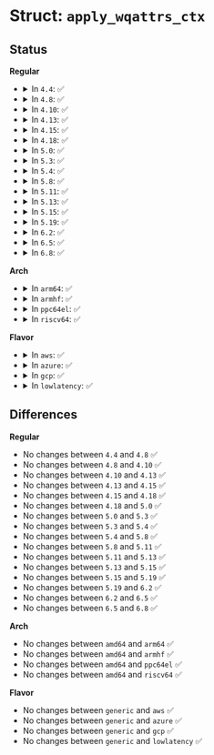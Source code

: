 # Struct: <code>apply_wqattrs_ctx</code>

## Status
<b>Regular</b>
<ul>
<li>
<details>
<summary>In <code>4.4</code>: ✅</summary>

```c
struct apply_wqattrs_ctx {
    struct workqueue_struct *wq;
    struct workqueue_attrs *attrs;
    struct list_head list;
    struct pool_workqueue *dfl_pwq;
    struct pool_workqueue * pwq_tbl[0];
};
```
</details>
</li>
<li>
<details>
<summary>In <code>4.8</code>: ✅</summary>

```c
struct apply_wqattrs_ctx {
    struct workqueue_struct *wq;
    struct workqueue_attrs *attrs;
    struct list_head list;
    struct pool_workqueue *dfl_pwq;
    struct pool_workqueue * pwq_tbl[0];
};
```
</details>
</li>
<li>
<details>
<summary>In <code>4.10</code>: ✅</summary>

```c
struct apply_wqattrs_ctx {
    struct workqueue_struct *wq;
    struct workqueue_attrs *attrs;
    struct list_head list;
    struct pool_workqueue *dfl_pwq;
    struct pool_workqueue * pwq_tbl[0];
};
```
</details>
</li>
<li>
<details>
<summary>In <code>4.13</code>: ✅</summary>

```c
struct apply_wqattrs_ctx {
    struct workqueue_struct *wq;
    struct workqueue_attrs *attrs;
    struct list_head list;
    struct pool_workqueue *dfl_pwq;
    struct pool_workqueue * pwq_tbl[0];
};
```
</details>
</li>
<li>
<details>
<summary>In <code>4.15</code>: ✅</summary>

```c
struct apply_wqattrs_ctx {
    struct workqueue_struct *wq;
    struct workqueue_attrs *attrs;
    struct list_head list;
    struct pool_workqueue *dfl_pwq;
    struct pool_workqueue * pwq_tbl[0];
};
```
</details>
</li>
<li>
<details>
<summary>In <code>4.18</code>: ✅</summary>

```c
struct apply_wqattrs_ctx {
    struct workqueue_struct *wq;
    struct workqueue_attrs *attrs;
    struct list_head list;
    struct pool_workqueue *dfl_pwq;
    struct pool_workqueue * pwq_tbl[0];
};
```
</details>
</li>
<li>
<details>
<summary>In <code>5.0</code>: ✅</summary>

```c
struct apply_wqattrs_ctx {
    struct workqueue_struct *wq;
    struct workqueue_attrs *attrs;
    struct list_head list;
    struct pool_workqueue *dfl_pwq;
    struct pool_workqueue * pwq_tbl[0];
};
```
</details>
</li>
<li>
<details>
<summary>In <code>5.3</code>: ✅</summary>

```c
struct apply_wqattrs_ctx {
    struct workqueue_struct *wq;
    struct workqueue_attrs *attrs;
    struct list_head list;
    struct pool_workqueue *dfl_pwq;
    struct pool_workqueue * pwq_tbl[0];
};
```
</details>
</li>
<li>
<details>
<summary>In <code>5.4</code>: ✅</summary>

```c
struct apply_wqattrs_ctx {
    struct workqueue_struct *wq;
    struct workqueue_attrs *attrs;
    struct list_head list;
    struct pool_workqueue *dfl_pwq;
    struct pool_workqueue * pwq_tbl[0];
};
```
</details>
</li>
<li>
<details>
<summary>In <code>5.8</code>: ✅</summary>

```c
struct apply_wqattrs_ctx {
    struct workqueue_struct *wq;
    struct workqueue_attrs *attrs;
    struct list_head list;
    struct pool_workqueue *dfl_pwq;
    struct pool_workqueue * pwq_tbl[0];
};
```
</details>
</li>
<li>
<details>
<summary>In <code>5.11</code>: ✅</summary>

```c
struct apply_wqattrs_ctx {
    struct workqueue_struct *wq;
    struct workqueue_attrs *attrs;
    struct list_head list;
    struct pool_workqueue *dfl_pwq;
    struct pool_workqueue * pwq_tbl[0];
};
```
</details>
</li>
<li>
<details>
<summary>In <code>5.13</code>: ✅</summary>

```c
struct apply_wqattrs_ctx {
    struct workqueue_struct *wq;
    struct workqueue_attrs *attrs;
    struct list_head list;
    struct pool_workqueue *dfl_pwq;
    struct pool_workqueue * pwq_tbl[0];
};
```
</details>
</li>
<li>
<details>
<summary>In <code>5.15</code>: ✅</summary>

```c
struct apply_wqattrs_ctx {
    struct workqueue_struct *wq;
    struct workqueue_attrs *attrs;
    struct list_head list;
    struct pool_workqueue *dfl_pwq;
    struct pool_workqueue * pwq_tbl[0];
};
```
</details>
</li>
<li>
<details>
<summary>In <code>5.19</code>: ✅</summary>

```c
struct apply_wqattrs_ctx {
    struct workqueue_struct *wq;
    struct workqueue_attrs *attrs;
    struct list_head list;
    struct pool_workqueue *dfl_pwq;
    struct pool_workqueue * pwq_tbl[0];
};
```
</details>
</li>
<li>
<details>
<summary>In <code>6.2</code>: ✅</summary>

```c
struct apply_wqattrs_ctx {
    struct workqueue_struct *wq;
    struct workqueue_attrs *attrs;
    struct list_head list;
    struct pool_workqueue *dfl_pwq;
    struct pool_workqueue * pwq_tbl[0];
};
```
</details>
</li>
<li>
<details>
<summary>In <code>6.5</code>: ✅</summary>

```c
struct apply_wqattrs_ctx {
    struct workqueue_struct *wq;
    struct workqueue_attrs *attrs;
    struct list_head list;
    struct pool_workqueue *dfl_pwq;
    struct pool_workqueue * pwq_tbl[0];
};
```
</details>
</li>
<li>
<details>
<summary>In <code>6.8</code>: ✅</summary>

```c
struct apply_wqattrs_ctx {
    struct workqueue_struct *wq;
    struct workqueue_attrs *attrs;
    struct list_head list;
    struct pool_workqueue *dfl_pwq;
    struct pool_workqueue * pwq_tbl[0];
};
```
</details>
</li>
</ul>
<b>Arch</b>
<ul>
<li>
<details>
<summary>In <code>arm64</code>: ✅</summary>

```c
struct apply_wqattrs_ctx {
    struct workqueue_struct *wq;
    struct workqueue_attrs *attrs;
    struct list_head list;
    struct pool_workqueue *dfl_pwq;
    struct pool_workqueue * pwq_tbl[0];
};
```
</details>
</li>
<li>
<details>
<summary>In <code>armhf</code>: ✅</summary>

```c
struct apply_wqattrs_ctx {
    struct workqueue_struct *wq;
    struct workqueue_attrs *attrs;
    struct list_head list;
    struct pool_workqueue *dfl_pwq;
    struct pool_workqueue * pwq_tbl[0];
};
```
</details>
</li>
<li>
<details>
<summary>In <code>ppc64el</code>: ✅</summary>

```c
struct apply_wqattrs_ctx {
    struct workqueue_struct *wq;
    struct workqueue_attrs *attrs;
    struct list_head list;
    struct pool_workqueue *dfl_pwq;
    struct pool_workqueue * pwq_tbl[0];
};
```
</details>
</li>
<li>
<details>
<summary>In <code>riscv64</code>: ✅</summary>

```c
struct apply_wqattrs_ctx {
    struct workqueue_struct *wq;
    struct workqueue_attrs *attrs;
    struct list_head list;
    struct pool_workqueue *dfl_pwq;
    struct pool_workqueue * pwq_tbl[0];
};
```
</details>
</li>
</ul>
<b>Flavor</b>
<ul>
<li>
<details>
<summary>In <code>aws</code>: ✅</summary>

```c
struct apply_wqattrs_ctx {
    struct workqueue_struct *wq;
    struct workqueue_attrs *attrs;
    struct list_head list;
    struct pool_workqueue *dfl_pwq;
    struct pool_workqueue * pwq_tbl[0];
};
```
</details>
</li>
<li>
<details>
<summary>In <code>azure</code>: ✅</summary>

```c
struct apply_wqattrs_ctx {
    struct workqueue_struct *wq;
    struct workqueue_attrs *attrs;
    struct list_head list;
    struct pool_workqueue *dfl_pwq;
    struct pool_workqueue * pwq_tbl[0];
};
```
</details>
</li>
<li>
<details>
<summary>In <code>gcp</code>: ✅</summary>

```c
struct apply_wqattrs_ctx {
    struct workqueue_struct *wq;
    struct workqueue_attrs *attrs;
    struct list_head list;
    struct pool_workqueue *dfl_pwq;
    struct pool_workqueue * pwq_tbl[0];
};
```
</details>
</li>
<li>
<details>
<summary>In <code>lowlatency</code>: ✅</summary>

```c
struct apply_wqattrs_ctx {
    struct workqueue_struct *wq;
    struct workqueue_attrs *attrs;
    struct list_head list;
    struct pool_workqueue *dfl_pwq;
    struct pool_workqueue * pwq_tbl[0];
};
```
</details>
</li>
</ul>

## Differences
<b>Regular</b>
<ul>
<li>
No changes between <code>4.4</code> and <code>4.8</code> ✅
</li>
<li>
No changes between <code>4.8</code> and <code>4.10</code> ✅
</li>
<li>
No changes between <code>4.10</code> and <code>4.13</code> ✅
</li>
<li>
No changes between <code>4.13</code> and <code>4.15</code> ✅
</li>
<li>
No changes between <code>4.15</code> and <code>4.18</code> ✅
</li>
<li>
No changes between <code>4.18</code> and <code>5.0</code> ✅
</li>
<li>
No changes between <code>5.0</code> and <code>5.3</code> ✅
</li>
<li>
No changes between <code>5.3</code> and <code>5.4</code> ✅
</li>
<li>
No changes between <code>5.4</code> and <code>5.8</code> ✅
</li>
<li>
No changes between <code>5.8</code> and <code>5.11</code> ✅
</li>
<li>
No changes between <code>5.11</code> and <code>5.13</code> ✅
</li>
<li>
No changes between <code>5.13</code> and <code>5.15</code> ✅
</li>
<li>
No changes between <code>5.15</code> and <code>5.19</code> ✅
</li>
<li>
No changes between <code>5.19</code> and <code>6.2</code> ✅
</li>
<li>
No changes between <code>6.2</code> and <code>6.5</code> ✅
</li>
<li>
No changes between <code>6.5</code> and <code>6.8</code> ✅
</li>
</ul>
<b>Arch</b>
<ul>
<li>
No changes between <code>amd64</code> and <code>arm64</code> ✅
</li>
<li>
No changes between <code>amd64</code> and <code>armhf</code> ✅
</li>
<li>
No changes between <code>amd64</code> and <code>ppc64el</code> ✅
</li>
<li>
No changes between <code>amd64</code> and <code>riscv64</code> ✅
</li>
</ul>
<b>Flavor</b>
<ul>
<li>
No changes between <code>generic</code> and <code>aws</code> ✅
</li>
<li>
No changes between <code>generic</code> and <code>azure</code> ✅
</li>
<li>
No changes between <code>generic</code> and <code>gcp</code> ✅
</li>
<li>
No changes between <code>generic</code> and <code>lowlatency</code> ✅
</li>
</ul>

